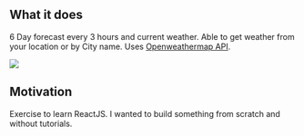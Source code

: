 ## What it does
6 Day forecast every 3 hours and current weather. Able to get weather from your location or by City name. Uses [Openweathermap API](https://openweathermap.org/api).

![](https://media.giphy.com/media/d8oMIkh9wPcC2aI0yo/giphy.gif)

## Motivation
Exercise to learn ReactJS. I wanted to build something from scratch and without tutorials.  
